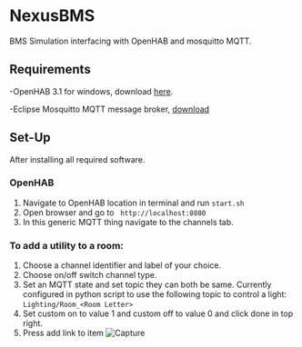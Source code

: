 # NexusBMS
BMS Simulation interfacing with OpenHAB and mosquitto MQTT.

## Requirements
-OpenHAB 3.1 for windows, download [here](https://www.openhab.org/download/).

-Eclipse Mosquitto MQTT message broker, [download](https://mosquitto.org/files/binary/win64/mosquitto-2.0.12-install-windows-x64.exe)

## Set-Up

After installing all required software.

### OpenHAB
1. Navigate to OpenHAB location in terminal and run `start.sh`
2. Open browser and go to ` http://localhost:8080`
3. In this generic MQTT thing navigate to the channels tab.
### To add a utility to a room:
1. Choose a channel identifier and label of your choice. 
2. Choose on/off switch channel type.
3. Set an MQTT state and set topic they can both be same. Currently configured in python script to use the following topic to control a light: `Lighting/Room_<Room Letter>`
4. Set custom on to value 1 and custom off to value 0 and click done in top right.
5. Press add link to item 
![Capture](https://user-images.githubusercontent.com/54277779/133573320-b3c98e7b-f9b3-49ea-acb1-ebe8a955bef9.JPG)
